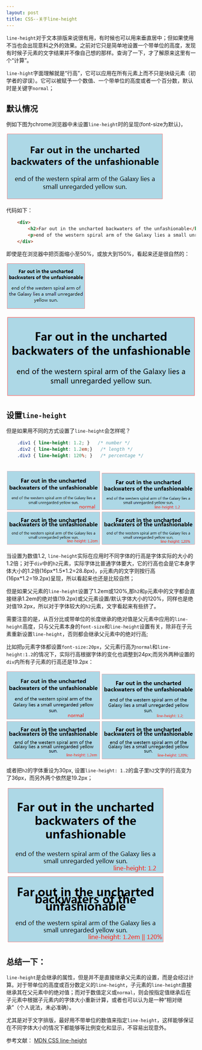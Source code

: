```yaml
---
layout: post
title: CSS--关于line-height
---
```


`line-height`对于文本排版来说很有用，有时候也可以用来垂直居中；但如果使用不当也会出现意料之外的效果。之前对它只是简单地设置一个带单位的高度，发现有时候子元素的文字结果并不像自己想的那样。查询了一下，才了解原来这里有一个“计算”。

`line-hight`字面理解就是“行高”，它可以应用在所有元素上而不只是块级元素（初学者的谬误）。它可以被赋予一个数值、一个带单位的高度或者一个百分数，默认时是关键字`normal`；

## 默认情况
例如下图为chrome浏览器中未设置`line-height`时的呈现(font-size为默认)，

![normal](images/line-height-1-0.png)

代码如下：
```html
    <div>
        <h2>Far out in the uncharted backwaters of the unfashionable</h2> 
        <p>end of the western spiral arm of the Galaxy lies a small unregarded yellow sun.</p>
    </div>

```
即使是在浏览器中把页面缩小至50%，或放大到150%，看起来还是很自然的：

![normal](images/line-height-1-1.png)

![normal](images/line-height-1-2.png)

## 设置`line-height`
但是如果用不同的方式设置了`line-height`会怎样呢？

```css
    .div1 { line-height: 1.2; }   /* number */ 
    .div2 { line-height: 1.2em;}   /* length */ 
    .div3 { line-height: 120%; }   /* percentage */
    
```

![line-height in different value](images/line-height-2-0.png)


当设置为数值1.2, `line-height`实际在应用时不同字体的行高是字体实际的大小的1.2倍；对于`div`中的`h2`元素，实际字体比普通字体要大，它的行高也会是它本身字体大小的1.2倍(16px\*1.5\*1.2=28.8px)，`p`元素内的文字则按行高(16px\*1.2=19.2px)呈现，所以看起来也还是比较自然；

但是如果父元素的`line-height`设置了1.2em或120%,那`h2`和`p`元素中的文字都会直接继承1.2em的绝对值(19.2px)或父元素设置/默认字体大小的120%，同样也是绝对值19.2px，所以对于字体较大的`h2`元素，文字看起来有些挤了。

需要注意的是，从百分比或带单位的长度继承的绝对值是父元素中应用的`line-height`高度，只与父元素本身的`font-size`和`line-height`设置有关，除非在子元素重新设置`line-height`，否则都会继承父元素中的绝对行高;

比如把`p`元素字体都设置`font-size:20px`，父元素行高为`normal`和`line-height:1.2`的情况下，实际行高根据字体的变化也调整到24px;而另外两种设置的`div`内所有子元素的行高还是19.2px：

![line-height in different value](images/line-height-2-1.png)

或者把`h2`的字体重设为30px, 设置`line-height: 1.2`的盒子里`h2`文字的行高变为了36px，而另外两个依然是19.2px；

![line-height in different value](images/line-height-2-2.png)


## 总结一下：
`line-height`是会继承的属性，但是并不是直接继承父元素的设置，而是会经过计算。对于带单位的高度或百分数定义的`line-height`，子元素的`line-height`直接继承其在父元素中的绝对值；而对于数值定义或`normal`，则会按指定值继承后在子元素中根据子元素内的字体大小重新计算，或者也可以认为是一种“相对继承”（个人说法，未必准确）。

尤其是对于文字排版，最好用不带单位的数值来指定`line-height`，这样能够保证在不同字体大小的情况下都能够等比例变化和显示，不容易出现意外。

参考文献：
    [MDN CSS line-height](https://developer.mozilla.org/en-US/docs/Web/CSS/line-height)